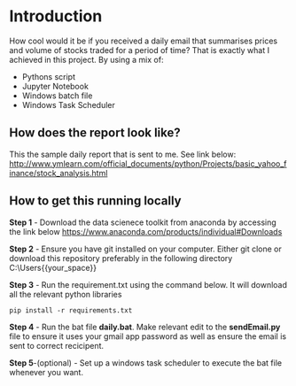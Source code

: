 # **Introduction**

How cool would it be if you received a daily email that summarises prices and volume of stocks traded for a period of time? That is exactly what I achieved in this project. By using a mix of:
+ Pythons script
+ Jupyter Notebook 
+ Windows batch file 
+ Windows Task Scheduler 


## **How does the report look like?**
This the sample daily report that is sent to me. See link below: 
http://www.ymlearn.com/official_documents/python/Projects/basic_yahoo_finance/stock_analysis.html



## **How to get this running locally**

**Step 1** - Download the data scienece toolkit from anaconda by accessing the link below
https://www.anaconda.com/products/individual#Downloads

**Step 2** - Ensure you have git installed on your computer. Either git clone or download this repository preferably in the following directory C:\Users\{{your_space}}

**Step 3** -  Run the requirement.txt using the command below. It will download all the relevant python libraries

`pip install -r requirements.txt`

**Step 4** -  Run the bat file **daily.bat**. Make relevant edit to the **sendEmail.py** file to ensure it uses your gmail app password as well as ensure the email is sent to correct recicipent. 

**Step 5**-(optional) - Set up a windows task scheduler to execute the bat file whenever you want. 






